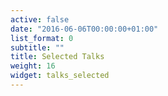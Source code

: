 ```yaml
---
active: false
date: "2016-06-06T00:00:00+01:00"
list_format: 0
subtitle: ""
title: Selected Talks
weight: 16
widget: talks_selected
---
```

